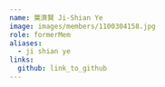 ```yaml
---
name: 葉濟賢 Ji-Shian Ye 
image: images/members/1100304158.jpg 
role: formerMem
aliases:
  - ji shian ye
links:
  github: link_to_github 
---
```

